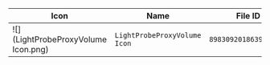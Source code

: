| Icon | Name | File ID |
| ---  | ---  | ---     |
| ![](LightProbeProxyVolume Icon.png) | `LightProbeProxyVolume Icon` | `8983092018639339818` |
